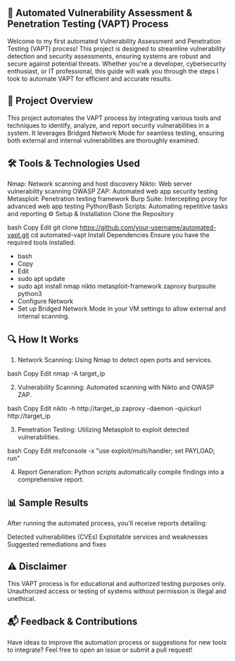 ## 🔐 Automated Vulnerability Assessment & Penetration Testing (VAPT) Process


Welcome to my first automated Vulnerability Assessment and Penetration Testing (VAPT) process! This project is designed to streamline vulnerability detection and security assessments, ensuring systems are robust and secure against potential threats. Whether you're a developer, cybersecurity enthusiast, or IT professional, this guide will walk you through the steps I took to automate VAPT for efficient and accurate results.

## 🚀 Project Overview

This project automates the VAPT process by integrating various tools and techniques to identify, analyze, and report security vulnerabilities in a system. It leverages Bridged Network Mode for seamless testing, ensuring both external and internal vulnerabilities are thoroughly examined.

## 🛠 Tools & Technologies Used

Nmap: Network scanning and host discovery
Nikto: Web server vulnerability scanning
OWASP ZAP: Automated web app security testing
Metasploit: Penetration testing framework
Burp Suite: Intercepting proxy for advanced web app testing
Python/Bash Scripts: Automating repetitive tasks and reporting
⚙️ Setup & Installation
Clone the Repository

bash
Copy
Edit
git clone https://github.com/your-username/automated-vapt.git
cd automated-vapt
Install Dependencies
Ensure you have the required tools installed:

- bash
- Copy
- Edit
- sudo apt update
- sudo apt install nmap nikto metasploit-framework zaproxy burpsuite python3
- Configure Network
- Set up Bridged Network Mode in your VM settings to allow external and internal scanning.

## 🔍 How It Works
1. Network Scanning:
Using Nmap to detect open ports and services.

bash
Copy
Edit
nmap -A target_ip

2. Vulnerability Scanning:
Automated scanning with Nikto and OWASP ZAP.

bash
Copy
Edit
nikto -h http://target_ip
zaproxy -daemon -quickurl http://target_ip

3. Penetration Testing:
Utilizing Metasploit to exploit detected vulnerabilities.

bash
Copy
Edit
msfconsole -x "use exploit/multi/handler; set PAYLOAD; run"

4. Report Generation:
Python scripts automatically compile findings into a comprehensive report.

## 📊 Sample Results
After running the automated process, you'll receive reports detailing:

Detected vulnerabilities (CVEs)
Exploitable services and weaknesses
Suggested remediations and fixes

## ⚠️ Disclaimer
This VAPT process is for educational and authorized testing purposes only. Unauthorized access or testing of systems without permission is illegal and unethical.

## 📬 Feedback & Contributions
Have ideas to improve the automation process or suggestions for new tools to integrate? Feel free to open an issue or submit a pull request!
